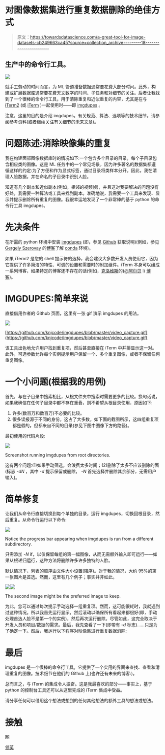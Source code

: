 # 对图像数据集进行重复数据删除的绝佳方式

> 原文：<https://towardsdatascience.com/a-great-tool-for-image-datasets-cb249663ca45?source=collection_archive---------18----------------------->

## 生产中的命令行工具。

![](img/53dcb1745a2fd023c009453a0e99d40e.png)

就手工劳动的时间而言，为 ML 管道准备数据通常要花费大部分时间。此外，构建或扩展数据库通常要花费天文数字的时间、子任务和对细节的关注。后者让我找到了一个很棒的命令行工具，用于清除重复和近似重复的内容，尤其是在与 [iTerm2](https://iterm2.com/) (或 [iTerm](http://iterm.sourceforge.net/) )一起使用时——即 [imgdupes](https://github.com/knjcode/imgdupes) 。

注意，这里的目的是介绍 imgdupes。有关规范、算法、选项等的技术细节，请参阅参考资料(或者继续关注有关细节的未来文章)。

# 问题陈述:消除映像集的重复

我在构建面部图像数据库时的情况如下:一个包含多个目录的目录，每个子目录包含相应类的图像。这是 ML 任务中的一个常见场景，因为许多著名的数据集都遵循这样的约定:为了方便和作为显式标签，通过目录将类样本分开。因此，我在清理人脸数据，并在命名的子目录中识别人脸。

知道有几个副本和近似副本(例如，相邻的视频帧)，并且这对我要解决的问题没有好处，我需要一种算法或工具来找到副本。准确地说，我需要一个工具来发现、显示并提示删除所有重复的图像。我很幸运地发现了一个非常棒的基于 python 的命令行工具 imgdupes。

# 先决条件

在所需的 python 环境中安装 [imgdupes](https://github.com/knjcode/imgdupes) (即，参见 [Github](https://github.com/knjcode/imgdupes) 获取说明)(例如，参见 [Gergely Szerovay](https://medium.com/u/345a0f19db9c?source=post_page-----cb249663ca45--------------------------------) 的[博客](https://medium.com/free-code-camp/why-you-need-python-environments-and-how-to-manage-them-with-conda-85f155f4353c)了解 [conda](https://anaconda.org/) 环境)。

如果 iTerm2 是您的 shell 提示符的选择，我会建议大多数开发人员使用它，因为它提供了许多简洁的特性、可调的设置和需要时的附加组件。iTerm 本身可以组成一系列博客，如果特定的博客还不存在的话(例如，[克洛维斯](https://medium.com/u/792c2e6bc791?source=post_page-----cb249663ca45--------------------------------)的([@阿尔贝](https://github.com/Aarbel) l) [博客](https://medium.com/@Clovis_app/configuration-of-a-beautiful-efficient-terminal-and-prompt-on-osx-in-7-minutes-827c29391961))。

# IMGDUPES:简单来说

直接借用作者的 Github 页面，这里有一张 gif 演示 imgdupes 的用法。

![](img/bce4844ffbb57c861ff6f942dc696f6d.png)

[https://github.com/knjcode/imgdupes/blob/master/video_capture.gif](https://github.com/knjcode/imgdupes/blob/master/video_capture.gif)

该工具出色地允许用户找到重复项，然后甚至直接在 iTerm 中并排显示这一对。此外，可选参数允许每个实例提示用户保留一个、多个重复图像，或者不保留任何重复图像。

# 一个小问题(根据我的用例)

首先，与在子目录中搜索相比，从根文件夹中搜索时需要更多的比较。换句话说，如果我确信在任何子目录中都不存在重叠，则不希望从根目录使用，原因如下:

1.  许多(数百万和数百万)不必要的比较。
2.  很多误报源于不同的身份。这占了大多数。如下面的截图所示，这四组重复项都是假的，但都来自不同的目录(参见下图中图像下方的路径)。

最初使用的代码片段:

![](img/e9e88bb6760705a49f9771defb0b3483.png)

Screenshot running imgdupes from root directories.

这有两个问题:(1)如果手动筛选，会浪费太多时间；(2)删除了太多不应该删除的面(标志 *-dN* ，其中 *-d* 提示保留或删除， *-N* 首先选择并删除其余部分，无需用户输入)。

# 简单修复

让我们从命令行直接切换到每个单独的目录，运行 imgdupes，切换回根目录，然后重复。从命令行运行以下命令:

![](img/339f9df8a1a586e3c16b4408df178399.png)

Notice the progress bar appearing when imgdupes is run from a different subdirectory.

只需添加 *-N* if，以仅保留每组的第一幅图像，从而无需额外输入即可运行——如果从根递归运行，这种方法将删除许多许多独特的人脸。

默认情况下，列表的顺序由文件大小设置(降序)。对于我的情况，大约 95%的第一张图片是首选。然而，这里有几个例子；事实并非如此。

![](img/038634ef9d458d3c279c6e6a75b4743d.png)![](img/d813d742b2f4457ed7267303bc077011.png)

The second image might be the preferred image to keep.

为此，您可以通过每次提示手动选择一组重复项。然而，这可能很耗时，我就遇到过这种情况。所以我首先运行显示，然后滚动以确保所有看起来都很好(即，手动处理首选人脸不是第一个的实例)，然后再次运行删除。尽管如此，这完全取决于开发人员和项目/数据的需求。最后，我先查看了一下(即带有 *-d* 标志)……只是为了确定一下。然后，我运行以下程序对映像集进行重复数据消除:

# 最后

imgdupes 是一个很棒的命令行工具，它提供了一个实用的界面来查找、查看和清理重复的图像。技术细节在他们的 Github 上(也许还有未来的博客:)。

总而言之，与 iTerm 的集成令人振奋。这是我最喜欢的部分——事实上，基于 python 的控制台工具还可以从这里完成的 iTerm 集成中受益。

请分享任何可以借用这个想法或想到的任何其他想法的额外工具的想法或想法。

# 接触

[网](https://www.jrobsvision.com/)

[领英](https://www.linkedin.com/in/jrobby/)